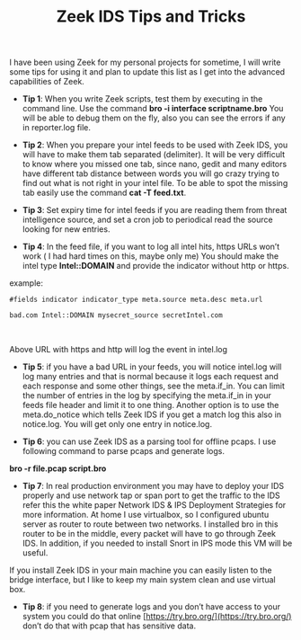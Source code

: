 ﻿---
layout: post
title: Zeek IDS Tips and Tricks

---

I have been using Zeek for my personal projects for sometime, I will write some tips for using it and plan to update this list as I get into the advanced capabilities of Zeek.

<!-- more -->


* **Tip 1**: When you write Zeek scripts, test them by executing in the command line. Use the command **bro -i interface scriptname.bro** You will be able to debug them on the fly, also you can see the errors if any in reporter.log file.

* **Tip 2**: When you prepare your intel feeds to be used with Zeek IDS, you will have to make them tab separated (delimiter). It will be very difficult to know where you missed one tab, since nano, gedit and many editors have different tab distance between words you will go crazy trying to find out what is not right in your intel file. To be able to spot the missing tab easily use the command **cat -T feed.txt**.

* **Tip 3**: Set expiry time for intel feeds if you are reading them from threat intelligence source, and set a cron job to periodical read the source looking for new entries.

* **Tip 4**: In the feed file, if you want to log all intel hits, https URLs won’t work ( I had hard times on this, maybe only me) You should make the intel type **Intel::DOMAIN** and provide the indicator without http or https. 

example:

```
#fields indicator indicator_type meta.source meta.desc meta.url

bad.com Intel::DOMAIN mysecret_source secretIntel.com 
```
<br>

Above URL with https and http will log the event in intel.log

* **Tip 5**: if you have a bad URL in your feeds, you will notice intel.log will log many entries and that is normal because it logs each request and each response and some other things, see the meta.if_in. You can limit the number of entries in the log by specifying the meta.if_in in your feeds file header and limit it to one thing. Another option is to use the meta.do_notice which tells Zeek IDS if you get a match log this also in notice.log. You will get only one entry in notice.log.

* **Tip 6**: you can use Zeek IDS as a parsing tool for offline pcaps. I use following command to parse pcaps and generate logs. 

  
**bro -r file.pcap script.bro**


* **Tip 7**: In real production environment you may have to deploy your IDS properly and use network tap or span port to get the traffic to the IDS refer this the white paper Network IDS & IPS Deployment Strategies for more information. At home I use virtualbox, so I configured ubuntu server as router to route between two networks. I installed bro in this router to be in the middle, every packet will have to go through Zeek IDS. In addition, if you needed to install Snort in IPS mode this VM will be useful.


If you install Zeek IDS in your main machine you can easily listen to the bridge interface, but I like to keep my main system clean and use virtual box.

* **Tip 8**: if you need to generate logs and you don’t have access to your system you could do that online [https://try.bro.org/](https://try.bro.org/) don’t do that with pcap that has sensitive data. 




